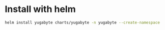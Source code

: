 # Install with helm
```sh
helm install yugabyte charts/yugabyte -n yugabyte --create-namespace
```

